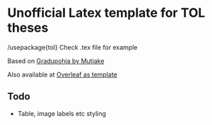 # Unofficial Latex template for TOL theses

/usepackage{tol}
Check .tex file for example

Based on [Gradupohja by Mutjake](https://github.com/Mutjake/gradupohja)

Also available at [Overleaf as template](https://www.overleaf.com/latex/templates/tol-thesis-template/ymvsyfjjpjft)
## Todo

- Table, image labels etc styling
